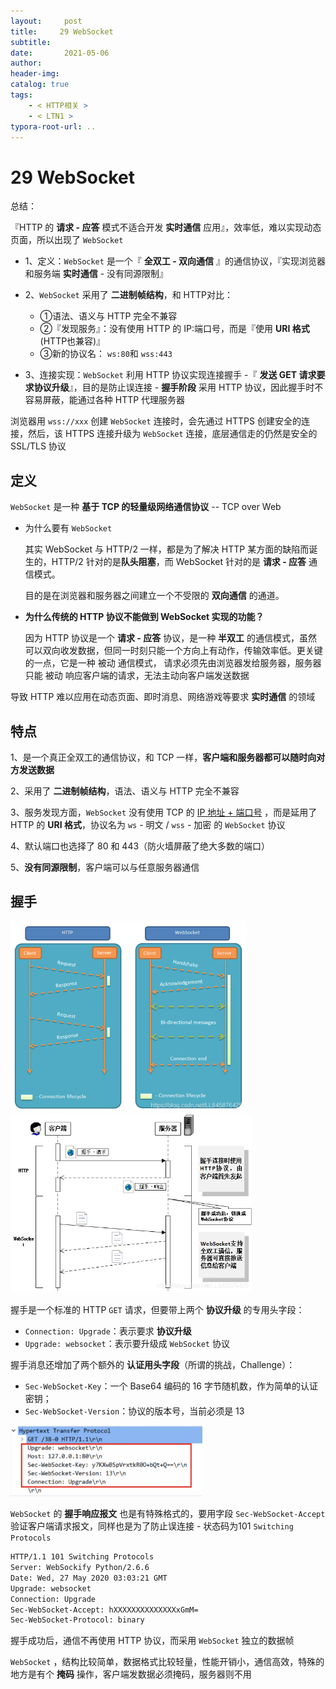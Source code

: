 ```yaml
---
layout:     post
title:     29 WebSocket
subtitle:  
date:       2021-05-06
author:     
header-img: 
catalog: true
tags:
    - < HTTP相关 >
    - < LTN1 >
typora-root-url: ..
---
```



# 29 WebSocket

总结：

『HTTP 的 **请求 - 应答** 模式不适合开发 **实时通信** 应用』，效率低，难以实现动态页面，所以出现了 `WebSocket`

- 1、定义：`WebSocket` 是一个『 **全双工 - 双向通信** 』的通信协议，『实现浏览器和服务端 **实时通信** - 没有同源限制』

- 2、`WebSocket` 采用了 **二进制帧结构**，和 HTTP对比：
    - ①语法、语义与 HTTP 完全不兼容
    - ②『发现服务』：没有使用 HTTP 的 IP:端口号，而是『使用 **URI 格式** (HTTP也兼容)』
    - ③新的协议名： `ws:80`和 `wss:443`

- 3、连接实现：`WebSocket` 利用 HTTP 协议实现连接握手 -『 **发送 GET 请求要求协议升级**』，目的是防止误连接 - **握手阶段** 采用 HTTP 协议，因此握手时不容易屏蔽，能通过各种 HTTP 代理服务器



浏览器用 `wss://xxx` 创建 `WebSocket` 连接时，会先通过 HTTPS 创建安全的连接，然后，该 HTTPS 连接升级为 `WebSocket` 连接，底层通信走的仍然是安全的 SSL/TLS 协议



## 定义
`WebSocket` 是一种 **基于 TCP 的轻量级网络通信协议** -- TCP over Web

- 为什么要有 `WebSocket`

    其实 WebSocket 与 HTTP/2 一样，都是为了解决 HTTP 某方面的缺陷而诞生的，HTTP/2 针对的是**队头阻塞**，而 WebSocket 针对的是 **请求 - 应答** 通信模式。

    目的是在浏览器和服务器之间建立一个不受限的 **双向通信** 的通道。

- **为什么传统的 HTTP 协议不能做到 WebSocket 实现的功能？**

    因为 HTTP 协议是一个 **请求 - 应答** 协议，是一种 **半双工** 的通信模式，虽然可以双向收发数据，但同一时刻只能一个方向上有动作，传输效率低。更关键的一点，它是一种 被动 通信模式， 请求必须先由浏览器发给服务器，服务器只能 被动 响应客户端的请求，无法主动向客户端发送数据

导致 HTTP 难以应用在动态页面、即时消息、网络游戏等要求 **实时通信** 的领域

## 特点
1、是一个真正全双工的通信协议，和 TCP 一样，**客户端和服务器都可以随时向对方发送数据**

2、采用了 **二进制帧结构**，语法、语义与 HTTP 完全不兼容

3、服务发现方面，`WebSocket` 没有使用 TCP 的 <u>IP 地址 + 端口号</u> ，而是延用了 HTTP 的 **URI 格式**，协议名为 `ws` - 明文 / `wss` - 加密 的 `WebSocket` 协议

4、默认端口也选择了 80 和 443（防火墙屏蔽了绝大多数的端口）

5、**没有同源限制**，客户端可以与任意服务器通信

## 握手

<img src="/../img/assets_2019/websocket.png" alt="img" style="zoom:60%;" />

<img src="/../img/assets_2019/websocket2.png" alt="img" style="zoom:60%;" />

握手是一个标准的 HTTP `GET` 请求，但要带上两个 **协议升级** 的专用头字段：
-   `Connection: Upgrade`：表示要求 **协议升级**
-   `Upgrade: websocket`：表示要升级成 `WebSocket` 协议

握手消息还增加了两个额外的 **认证用头字段**（所谓的挑战，Challenge）：
-   `Sec-WebSocket-Key`：一个 Base64 编码的 16 字节随机数，作为简单的认证密钥；
-   `Sec-WebSocket-Version`：协议的版本号，当前必须是 13

<img src="/../img/assets_2019/image-20210506173737825.png" alt="image-20210506173737825" style="zoom:30%;" />

`WebSocket` 的 **握手响应报文** 也是有特殊格式的，要用字段 `Sec-WebSocket-Accept` 验证客户端请求报文，同样也是为了防止误连接 - 状态码为101 `Switching Protocols`

```html
HTTP/1.1 101 Switching Protocols
Server: WebSockify Python/2.6.6
Date: Wed, 27 May 2020 03:03:21 GMT
Upgrade: websocket
Connection: Upgrade
Sec-WebSocket-Accept: hXXXXXXXXXXXXXXxGmM=
Sec-WebSocket-Protocol: binary
```

握手成功后，通信不再使用 HTTP 协议，而采用 `WebSocket` 独立的数据帧

`WebSocket` ，结构比较简单，数据格式比较轻量，性能开销小，通信高效，特殊的地方是有个 **掩码** 操作，客户端发数据必须掩码，服务器则不用
